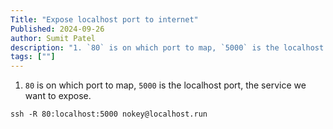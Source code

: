 ```yaml
---
Title: "Expose localhost port to internet"
Published: 2024-09-26
author: Sumit Patel
description: "1. `80` is on which port to map, `5000` is the localhost port, the service we want to expose."
tags: [""]
---
```


1. `80` is on which port to map, `5000` is the localhost port, the service we want to expose. 

```
ssh -R 80:localhost:5000 nokey@localhost.run
```

